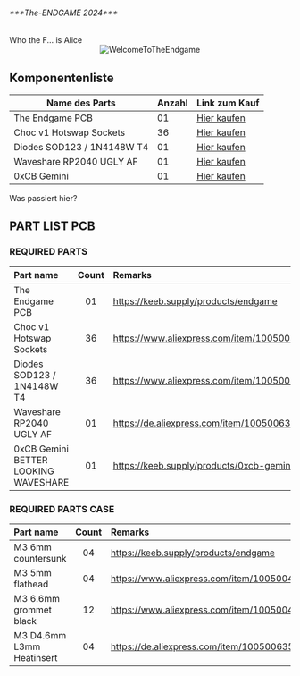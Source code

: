 <h6> ***The-ENDGAME 2024*** </h6>
Who the F... is Alice

<div align="center">
  <img src="https://github.com/OldMan6955/TheEndgame2024/blob/main/IMAGES/WelcomeToTheEndgame.gif" alt="WelcomeToTheEndgame">
</div>



## Komponentenliste

<small>

| Name des Parts          | Anzahl | Link zum Kauf                             |
|--------------------------|--------|------------------------------------------|
| The Endgame PCB          | 01     | [Hier kaufen](https://keeb.supply/products/endgame) |
| Choc v1 Hotswap Sockets  | 36     | [Hier kaufen](https://www.aliexpress.com/item/1005004916925259.html?) |
| Diodes SOD123 / 1N4148W T4 | 01    | [Hier kaufen](https://de.aliexpress.com/item/1005006354505058.html?) |
| Waveshare RP2040 UGLY AF | 01     | [Hier kaufen](https://de.aliexpress.com/item/1005006354505058.html?) |
| 0xCB Gemini              | 01     | [Hier kaufen](https://keeb.supply/products/0xcb-gemini) |

</small>


Was passiert hier?

## PART LIST PCB

### REQUIRED PARTS

| Part name     | Count | Remarks | 
| :------------ | :---: | :------ |
| The Endgame PCB     | 01 | https://keeb.supply/products/endgame |
| Choc v1 Hotswap Sockets      | 36 | https://www.aliexpress.com/item/1005004916925259.html? |
| Diodes SOD123 / 1N4148W T4   | 36 | https://www.aliexpress.com/item/1005004309686841.html?  |
| Waveshare RP2040 UGLY AF     | 01 | https://de.aliexpress.com/item/1005006354505058.html? |
| 0xCB Gemini BETTER LOOKING WAVESHARE  | 01 | https://keeb.supply/products/0xcb-gemini |



### REQUIRED PARTS CASE

| Part name     | Count | Remarks | 
| :------------ | :---: | :------ |
| M3 6mm countersunk     | 04 | https://keeb.supply/products/endgame |
| M3 5mm flathead      | 04 | https://www.aliexpress.com/item/1005004916925259.html? |
| M3 6.6mm grommet black   | 12 | https://www.aliexpress.com/item/1005004309686841.html?  |
| M3 D4.6mm L3mm Heatinsert    | 04 | https://de.aliexpress.com/item/1005006354505058.html? |

